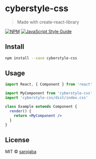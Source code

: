 # cyberstyle-css

> Made with create-react-library

[![NPM](https://img.shields.io/npm/v/cyberstyle-css.svg)](https://www.npmjs.com/package/cyberstyle-css) [![JavaScript Style Guide](https://img.shields.io/badge/code_style-standard-brightgreen.svg)](https://standardjs.com)

## Install

```bash
npm install --save cyberstyle-css
```

## Usage

```jsx
import React, { Component } from 'react'

import MyComponent from 'cyberstyle-css'
import 'cyberstyle-css/dist/index.css'

class Example extends Component {
  render() {
    return <MyComponent />
  }
}
```

## License

MIT © [sarojaba](https://github.com/sarojaba)
